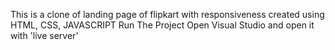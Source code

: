 This is a clone of landing page of flipkart with responsiveness created using  HTML, CSS, JAVASCRIPT 
Run The Project 
Open Visual Studio and open it with 'live server'
